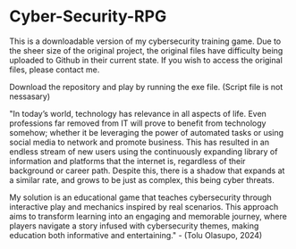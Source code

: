 # Cyber-Security-RPG
This is a downloadable version of my cybersecurity training game. Due to the sheer size of the original project, the original files have difficulty being uploaded to Github in their current state. If you wish to access the original files, please contact me.

Download the repository and play by running the exe file. (Script file is not nessasary)

"In today’s world, technology has relevance in all aspects of life. Even professions far removed from IT will prove to benefit from technology somehow; whether it be leveraging the power of automated tasks or using social media to network and promote business. This has resulted in an endless stream of new users using the continuously expanding library of information and platforms that the internet is, regardless of their background or career path. Despite this, there is a shadow that expands at a similar rate, and grows to be just as complex, this being cyber threats.

My solution is an educational game that teaches cybersecurity through interactive play and mechanics inspired by real scenarios. This approach aims to transform learning into an engaging and memorable journey, where players navigate a story infused with cybersecurity themes, making education both informative and entertaining." - (Tolu Olasupo, 2024)
